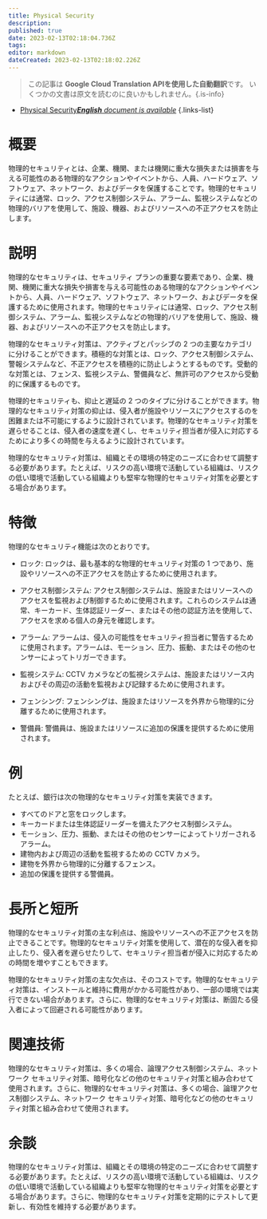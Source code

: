 ```yaml
---
title: Physical Security
description: 
published: true
date: 2023-02-13T02:18:04.736Z
tags: 
editor: markdown
dateCreated: 2023-02-13T02:18:02.226Z
---
```


> この記事は **Google Cloud Translation APIを使用した自動翻訳**です。
いくつかの文書は原文を読むのに良いかもしれません。{.is-info}



- [Physical Security***English** document is available*](/en/Knowledge-base/Dictionary/physical-security)
{.links-list}


# 概要
物理的セキュリティとは、企業、機関、または機関に重大な損失または損害を与える可能性のある物理的なアクションやイベントから、人員、ハードウェア、ソフトウェア、ネットワーク、およびデータを保護することです。物理的セキュリティには通常、ロック、アクセス制御システム、アラーム、監視システムなどの物理的バリアを使用して、施設、機器、およびリソースへの不正アクセスを防止します。

# 説明
物理的なセキュリティは、セキュリティ プランの重要な要素であり、企業、機関、機関に重大な損失や損害を与える可能性のある物理的なアクションやイベントから、人員、ハードウェア、ソフトウェア、ネットワーク、およびデータを保護するために使用されます。物理的セキュリティには通常、ロック、アクセス制御システム、アラーム、監視システムなどの物理的バリアを使用して、施設、機器、およびリソースへの不正アクセスを防止します。

物理的なセキュリティ対策は、アクティブとパッシブの 2 つの主要なカテゴリに分けることができます。積極的な対策とは、ロック、アクセス制御システム、警報システムなど、不正アクセスを積極的に防止しようとするものです。受動的な対策とは、フェンス、監視システム、警備員など、無許可のアクセスから受動的に保護するものです。

物理的セキュリティも、抑止と遅延の 2 つのタイプに分けることができます。物理的なセキュリティ対策の抑止は、侵入者が施設やリソースにアクセスするのを困難または不可能にするように設計されています。物理的なセキュリティ対策を遅らせることは、侵入者の速度を遅くし、セキュリティ担当者が侵入に対応するためにより多くの時間を与えるように設計されています。

物理的なセキュリティ対策は、組織とその環境の特定のニーズに合わせて調整する必要があります。たとえば、リスクの高い環境で活動している組織は、リスクの低い環境で活動している組織よりも堅牢な物理的セキュリティ対策を必要とする場合があります。

# 特徴
物理的なセキュリティ機能は次のとおりです。

- ロック: ロックは、最も基本的な物理的セキュリティ対策の 1 つであり、施設やリソースへの不正アクセスを防止するために使用されます。

- アクセス制御システム: アクセス制御システムは、施設またはリソースへのアクセスを監視および制御するために使用されます。これらのシステムは通常、キーカード、生体認証リーダー、またはその他の認証方法を使用して、アクセスを求める個人の身元を確認します。

- アラーム: アラームは、侵入の可能性をセキュリティ担当者に警告するために使用されます。アラームは、モーション、圧力、振動、またはその他のセンサーによってトリガーできます。

- 監視システム: CCTV カメラなどの監視システムは、施設またはリソース内およびその周辺の活動を監視および記録するために使用されます。

- フェンシング: フェンシングは、施設またはリソースを外界から物理的に分離するために使用されます。

- 警備員: 警備員は、施設またはリソースに追加の保護を提供するために使用されます。

# 例
たとえば、銀行は次の物理的なセキュリティ対策を実装できます。

- すべてのドアと窓をロックします。
- キーカードまたは生体認証リーダーを備えたアクセス制御システム。
- モーション、圧力、振動、またはその他のセンサーによってトリガーされるアラーム。
- 建物内および周辺の活動を監視するための CCTV カメラ。
- 建物を外界から物理的に分離するフェンス。
- 追加の保護を提供する警備員。

# 長所と短所
物理的なセキュリティ対策の主な利点は、施設やリソースへの不正アクセスを防止できることです。物理的なセキュリティ対策を使用して、潜在的な侵入者を抑止したり、侵入者を遅らせたりして、セキュリティ担当者が侵入に対応するための時間を増やすこともできます。

物理的なセキュリティ対策の主な欠点は、そのコストです。物理的なセキュリティ対策は、インストールと維持に費用がかかる可能性があり、一部の環境では実行できない場合があります。さらに、物理的なセキュリティ対策は、断固たる侵入者によって回避される可能性があります。

# 関連技術
物理的なセキュリティ対策は、多くの場合、論理アクセス制御システム、ネットワーク セキュリティ対策、暗号化などの他のセキュリティ対策と組み合わせて使用されます。さらに、物理的なセキュリティ対策は、多くの場合、論理アクセス制御システム、ネットワーク セキュリティ対策、暗号化などの他のセキュリティ対策と組み合わせて使用されます。

# 余談
物理的なセキュリティ対策は、組織とその環境の特定のニーズに合わせて調整する必要があります。たとえば、リスクの高い環境で活動している組織は、リスクの低い環境で活動している組織よりも堅牢な物理的セキュリティ対策を必要とする場合があります。さらに、物理的なセキュリティ対策を定期的にテストして更新し、有効性を維持する必要があります。